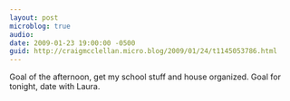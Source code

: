 ```yaml
---
layout: post
microblog: true
audio: 
date: 2009-01-23 19:00:00 -0500
guid: http://craigmcclellan.micro.blog/2009/01/24/t1145053786.html
---
```

Goal of the afternoon, get my school stuff and house organized.  Goal for tonight, date with Laura.

